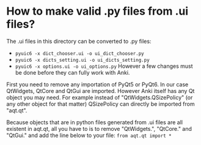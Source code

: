 # How to make valid .py files from .ui files?

The .ui files in this directory can be converted to .py files:
- `pyuic6 -x dict_chooser.ui -o ui_dict_chooser.py`
- `pyuic6 -x dicts_setting.ui -o ui_dicts_setting.py`
- `pyuic6 -x options.ui -o ui_options.py`
However a few changes must be done before they can fully work with Anki.

First you need to remove any importation of PyQt5 or PyQt6. In our case QtWidgets, QtCore and QtGui are imported. However Anki itself has any Qt object you may need.
For example instead of "QtWidgets.QSizePolicy" (or any other object for that matter) QSizePolicy can directly be imported from "aqt.qt".

Because objects that are in python files generated from .ui files are all existent in aqt.qt, all you have to is to remove "QtWidgets.", "QtCore." and "QtGui." and add the line below to your file:
`from aqt.qt import *`
